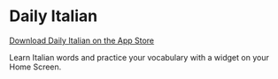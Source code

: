 #  Daily Italian

[Download Daily Italian on the App Store](https://apps.apple.com/app/id6469366954)

Learn Italian words and practice your vocabulary with a widget on your Home Screen.

